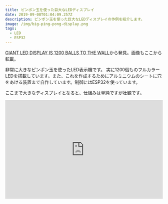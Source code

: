 ```yaml
---
title: ピンポン玉を使った巨大なLEDディスプレイ
date: 2019-09-08T01:04:09.257Z
description: ピンポン玉を使った巨大なLEDディスプレイの作例を紹介します。
image: /img/big-ping-pong-display.png
tags:
  - LED
  - ESP32
---
```

[GIANT LED DISPLAY IS 1200 BALLS TO THE WALL](https://hackaday.com/2019/08/29/giant-led-display-is-1200-balls-to-the-wall/)から発見。画像もここから転載。

非常に大きなピンポン玉を使ったLED表示機です。
実に1200個ものフルカラーLEDを搭載しています。また、これを作成するためにアルミニウムのシートに穴をあける装置まで自作しています。制御にはESP32を使っています。

ここまで大きなディスプレイとなると、仕組みは単純ですが壮観です。

<iframe width="100%" height="315" src="https://www.youtube.com/embed/xFh8uiw7UiY" frameborder="0" allow="accelerometer; autoplay; encrypted-media; gyroscope; picture-in-picture" allowfullscreen></iframe>
